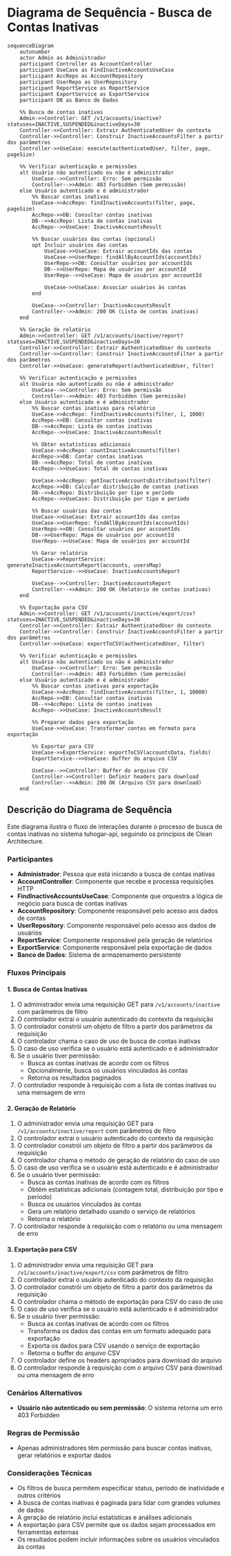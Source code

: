 # Diagrama de Sequência - Busca de Contas Inativas

```mermaid
sequenceDiagram
    autonumber
    actor Admin as Administrador
    participant Controller as AccountController
    participant UseCase as FindInactiveAccountsUseCase
    participant AccRepo as AccountRepository
    participant UserRepo as UserRepository
    participant ReportService as ReportService
    participant ExportService as ExportService
    participant DB as Banco de Dados
    
    %% Busca de contas inativas
    Admin->>Controller: GET /v1/accounts/inactive?statuses=INACTIVE,SUSPENDED&inactiveDays=30
    Controller->>Controller: Extrair AuthenticatedUser do contexto
    Controller->>Controller: Construir InactiveAccountsFilter a partir dos parâmetros
    Controller->>UseCase: execute(authenticatedUser, filter, page, pageSize)
    
    %% Verificar autenticação e permissões
    alt Usuário não autenticado ou não é administrador
        UseCase-->>Controller: Erro: Sem permissão
        Controller-->>Admin: 403 Forbidden (Sem permissão)
    else Usuário autenticado e é administrador
        %% Buscar contas inativas
        UseCase->>AccRepo: findInactiveAccounts(filter, page, pageSize)
        AccRepo->>DB: Consultar contas inativas
        DB-->>AccRepo: Lista de contas inativas
        AccRepo-->>UseCase: InactiveAccountsResult
        
        %% Buscar usuários das contas (opcional)
        opt Incluir usuários das contas
            UseCase->>UseCase: Extrair accountIds das contas
            UseCase->>UserRepo: findAllByAccountIds(accountIds)
            UserRepo->>DB: Consultar usuários por accountIds
            DB-->>UserRepo: Mapa de usuários por accountId
            UserRepo-->>UseCase: Mapa de usuários por accountId
            
            UseCase->>UseCase: Associar usuários às contas
        end
        
        UseCase-->>Controller: InactiveAccountsResult
        Controller-->>Admin: 200 OK (Lista de contas inativas)
    end
    
    %% Geração de relatório
    Admin->>Controller: GET /v1/accounts/inactive/report?statuses=INACTIVE,SUSPENDED&inactiveDays=30
    Controller->>Controller: Extrair AuthenticatedUser do contexto
    Controller->>Controller: Construir InactiveAccountsFilter a partir dos parâmetros
    Controller->>UseCase: generateReport(authenticatedUser, filter)
    
    %% Verificar autenticação e permissões
    alt Usuário não autenticado ou não é administrador
        UseCase-->>Controller: Erro: Sem permissão
        Controller-->>Admin: 403 Forbidden (Sem permissão)
    else Usuário autenticado e é administrador
        %% Buscar contas inativas para relatório
        UseCase->>AccRepo: findInactiveAccounts(filter, 1, 1000)
        AccRepo->>DB: Consultar contas inativas
        DB-->>AccRepo: Lista de contas inativas
        AccRepo-->>UseCase: InactiveAccountsResult
        
        %% Obter estatísticas adicionais
        UseCase->>AccRepo: countInactiveAccounts(filter)
        AccRepo->>DB: Contar contas inativas
        DB-->>AccRepo: Total de contas inativas
        AccRepo-->>UseCase: Total de contas inativas
        
        UseCase->>AccRepo: getInactiveAccountsDistribution(filter)
        AccRepo->>DB: Calcular distribuição de contas inativas
        DB-->>AccRepo: Distribuição por tipo e período
        AccRepo-->>UseCase: Distribuição por tipo e período
        
        %% Buscar usuários das contas
        UseCase->>UseCase: Extrair accountIds das contas
        UseCase->>UserRepo: findAllByAccountIds(accountIds)
        UserRepo->>DB: Consultar usuários por accountIds
        DB-->>UserRepo: Mapa de usuários por accountId
        UserRepo-->>UseCase: Mapa de usuários por accountId
        
        %% Gerar relatório
        UseCase->>ReportService: generateInactiveAccountsReport(accounts, usersMap)
        ReportService-->>UseCase: InactiveAccountsReport
        
        UseCase-->>Controller: InactiveAccountsReport
        Controller-->>Admin: 200 OK (Relatório de contas inativas)
    end
    
    %% Exportação para CSV
    Admin->>Controller: GET /v1/accounts/inactive/export/csv?statuses=INACTIVE,SUSPENDED&inactiveDays=30
    Controller->>Controller: Extrair AuthenticatedUser do contexto
    Controller->>Controller: Construir InactiveAccountsFilter a partir dos parâmetros
    Controller->>UseCase: exportToCSV(authenticatedUser, filter)
    
    %% Verificar autenticação e permissões
    alt Usuário não autenticado ou não é administrador
        UseCase-->>Controller: Erro: Sem permissão
        Controller-->>Admin: 403 Forbidden (Sem permissão)
    else Usuário autenticado e é administrador
        %% Buscar contas inativas para exportação
        UseCase->>AccRepo: findInactiveAccounts(filter, 1, 10000)
        AccRepo->>DB: Consultar contas inativas
        DB-->>AccRepo: Lista de contas inativas
        AccRepo-->>UseCase: InactiveAccountsResult
        
        %% Preparar dados para exportação
        UseCase->>UseCase: Transformar contas em formato para exportação
        
        %% Exportar para CSV
        UseCase->>ExportService: exportToCSV(accountsData, fields)
        ExportService-->>UseCase: Buffer do arquivo CSV
        
        UseCase-->>Controller: Buffer do arquivo CSV
        Controller->>Controller: Definir headers para download
        Controller-->>Admin: 200 OK (Arquivo CSV para download)
    end
```

## Descrição do Diagrama de Sequência

Este diagrama ilustra o fluxo de interações durante o processo de busca de contas inativas no sistema tuhogar-api, seguindo os princípios de Clean Architecture.

### Participantes
- **Administrador**: Pessoa que está iniciando a busca de contas inativas
- **AccountController**: Componente que recebe e processa requisições HTTP
- **FindInactiveAccountsUseCase**: Componente que orquestra a lógica de negócio para busca de contas inativas
- **AccountRepository**: Componente responsável pelo acesso aos dados de contas
- **UserRepository**: Componente responsável pelo acesso aos dados de usuários
- **ReportService**: Componente responsável pela geração de relatórios
- **ExportService**: Componente responsável pela exportação de dados
- **Banco de Dados**: Sistema de armazenamento persistente

### Fluxos Principais

#### 1. Busca de Contas Inativas
1. O administrador envia uma requisição GET para `/v1/accounts/inactive` com parâmetros de filtro
2. O controlador extrai o usuário autenticado do contexto da requisição
3. O controlador constrói um objeto de filtro a partir dos parâmetros da requisição
4. O controlador chama o caso de uso de busca de contas inativas
5. O caso de uso verifica se o usuário está autenticado e é administrador
6. Se o usuário tiver permissão:
   - Busca as contas inativas de acordo com os filtros
   - Opcionalmente, busca os usuários vinculados às contas
   - Retorna os resultados paginados
7. O controlador responde à requisição com a lista de contas inativas ou uma mensagem de erro

#### 2. Geração de Relatório
1. O administrador envia uma requisição GET para `/v1/accounts/inactive/report` com parâmetros de filtro
2. O controlador extrai o usuário autenticado do contexto da requisição
3. O controlador constrói um objeto de filtro a partir dos parâmetros da requisição
4. O controlador chama o método de geração de relatório do caso de uso
5. O caso de uso verifica se o usuário está autenticado e é administrador
6. Se o usuário tiver permissão:
   - Busca as contas inativas de acordo com os filtros
   - Obtém estatísticas adicionais (contagem total, distribuição por tipo e período)
   - Busca os usuários vinculados às contas
   - Gera um relatório detalhado usando o serviço de relatórios
   - Retorna o relatório
7. O controlador responde à requisição com o relatório ou uma mensagem de erro

#### 3. Exportação para CSV
1. O administrador envia uma requisição GET para `/v1/accounts/inactive/export/csv` com parâmetros de filtro
2. O controlador extrai o usuário autenticado do contexto da requisição
3. O controlador constrói um objeto de filtro a partir dos parâmetros da requisição
4. O controlador chama o método de exportação para CSV do caso de uso
5. O caso de uso verifica se o usuário está autenticado e é administrador
6. Se o usuário tiver permissão:
   - Busca as contas inativas de acordo com os filtros
   - Transforma os dados das contas em um formato adequado para exportação
   - Exporta os dados para CSV usando o serviço de exportação
   - Retorna o buffer do arquivo CSV
7. O controlador define os headers apropriados para download do arquivo
8. O controlador responde à requisição com o arquivo CSV para download ou uma mensagem de erro

### Cenários Alternativos
- **Usuário não autenticado ou sem permissão**: O sistema retorna um erro 403 Forbidden

### Regras de Permissão
- Apenas administradores têm permissão para buscar contas inativas, gerar relatórios e exportar dados

### Considerações Técnicas
- Os filtros de busca permitem especificar status, período de inatividade e outros critérios
- A busca de contas inativas é paginada para lidar com grandes volumes de dados
- A geração de relatório inclui estatísticas e análises adicionais
- A exportação para CSV permite que os dados sejam processados em ferramentas externas
- Os resultados podem incluir informações sobre os usuários vinculados às contas
